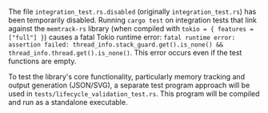 The file `integration_test.rs.disabled` (originally `integration_test.rs`)
has been temporarily disabled. Running `cargo test` on integration tests
that link against the `memtrack-rs` library (when compiled with
`tokio = { features = ["full"] }`) causes a fatal Tokio runtime error:
`fatal runtime error: assertion failed: thread_info.stack_guard.get().is_none() && thread_info.thread.get().is_none()`.
This error occurs even if the test functions are empty.

To test the library's core functionality, particularly memory tracking and
output generation (JSON/SVG), a separate test program approach will be
used in `tests/lifecycle_validation_test.rs`. This program will be
compiled and run as a standalone executable.
